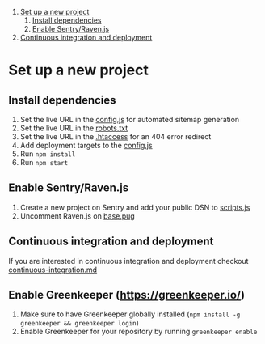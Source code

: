 1. [Set up a new project](#set-up-a-new-project)
    1. [Install dependencies](#install-dependencies)
    2. [Enable Sentry/Raven.js](#enable-sentryravenjs)
2. [Continuous integration and deployment](#continuous-integration-and-deployment)


# Set up a new project

## Install dependencies
1. Set the live URL in the [config.js](../_gulpfile/config.js#L15) for automated sitemap generation
2. Set the live URL in the [robots.txt](../source/robots.txt#L1)
3. Set the live URL in the [.htaccess](../source/.htaccess#L42) for an 404 error redirect
4. Add deployment targets to the [config.js](../_gulpfile/config.js#L17)
5. Run `npm install`
6. Run `npm start`

## Enable Sentry/Raven.js
1. Create a new project on Sentry and add your public DSN to [scripts.js](../source/assets/scripts/scripts.js#L1)
2. Uncomment Raven.js on [base.pug](../source/_partials/base.pug#L63)

## Continuous integration and deployment
If you are interested in continuous integration and deployment checkout [continuous-integration.md](./continuous-integration.md)

## Enable Greenkeeper (https://greenkeeper.io/)
1. Make sure to have Greenkeeper globally installed (`npm install -g greenkeeper && greenkeeper login`)
2. Enable Greenkeeper for your repository by running `greenkeeper enable`
